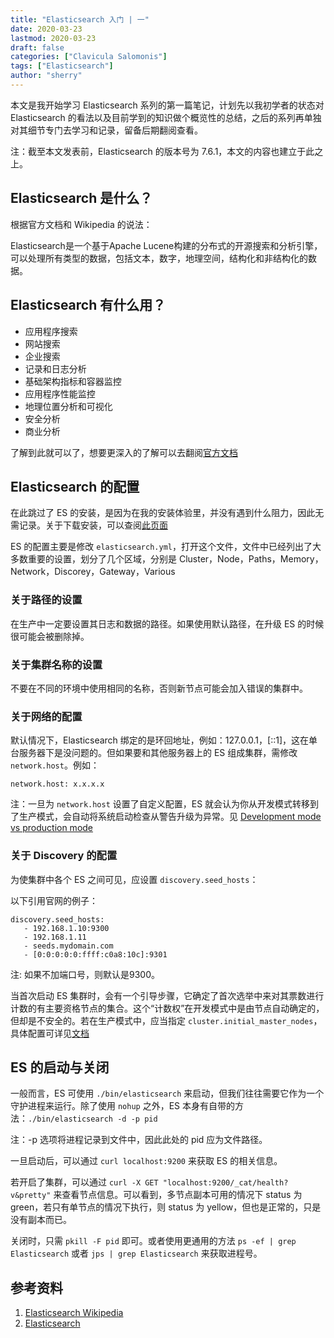 ```yaml
---
title: "Elasticsearch 入门 | 一" 
date: 2020-03-23
lastmod: 2020-03-23
draft: false
categories: ["Clavicula Salomonis"]
tags: ["Elasticsearch"]
author: "sherry"
---
```

本文是我开始学习 Elasticsearch 系列的第一篇笔记，计划先以我初学者的状态对 Elasticsearch 的看法以及目前学到的知识做个概览性的总结，之后的系列再单独对其细节专门去学习和记录，留备后期翻阅查看。

注：截至本文发表前，Elasticsearch 的版本号为 7.6.1，本文的内容也建立于此之上。

## Elasticsearch 是什么？

根据官方文档和 Wikipedia 的说法：

Elasticsearch是一个基于Apache Lucene构建的分布式的开源搜索和分析引擎，可以处理所有类型的数据，包括文本，数字，地理空间，结构化和非结构化的数据。

<!--more-->

## Elasticsearch 有什么用？

- 应用程序搜索
- 网站搜索
- 企业搜索
- 记录和日志分析
- 基础架构指标和容器监控
- 应用程序性能监控
- 地理位置分析和可视化
- 安全分析
- 商业分析

了解到此就可以了，想要更深入的了解可以去翻阅[官方文档](https://www.elastic.co/what-is/elasticsearch)

## Elasticsearch 的配置

在此跳过了 ES 的安装，是因为在我的安装体验里，并没有遇到什么阻力，因此无需记录。关于下载安装，可以查阅[此页面](https://www.elastic.co/guide/en/elasticsearch/reference/current/install-elasticsearch.html)

ES 的配置主要是修改 `elasticsearch.yml`，打开这个文件，文件中已经列出了大多数重要的设置，划分了几个区域，分别是 Cluster，Node，Paths，Memory，Network，Discorey，Gateway，Various

### 关于路径的设置

在生产中一定要设置其日志和数据的路径。如果使用默认路径，在升级 ES 的时候很可能会被删除掉。

### 关于集群名称的设置

不要在不同的环境中使用相同的名称，否则新节点可能会加入错误的集群中。

### 关于网络的配置

默认情况下，Elasticsearch 绑定的是环回地址，例如：127.0.0.1，[::1]，这在单台服务器下是没问题的。但如果要和其他服务器上的 ES 组成集群，需修改 `network.host`。例如：

```
network.host: x.x.x.x
```

注：一旦为 `network.host` 设置了自定义配置，ES 就会认为你从开发模式转移到了生产模式，会自动将系统启动检查从警告升级为异常。见 [Development mode vs production mode](https://www.elastic.co/guide/en/elasticsearch/reference/current/system-config.html#dev-vs-prod)

### 关于 Discovery 的配置

为使集群中各个 ES 之间可见，应设置 `discovery.seed_hosts`：

以下引用官网的例子：

```
discovery.seed_hosts:
   - 192.168.1.10:9300
   - 192.168.1.11 
   - seeds.mydomain.com 
   - [0:0:0:0:0:ffff:c0a8:10c]:9301 
```

注: 如果不加端口号，则默认是9300。

当首次启动 ES 集群时，会有一个引导步骤，它确定了首次选举中来对其票数进行计数的有主要资格节点的集合。这个“计数权”在开发模式中是由节点自动确定的，但却是不安全的。若在生产模式中，应当指定 `cluster.initial_master_nodes`，具体配置可详见[文档](https://www.elastic.co/guide/en/elasticsearch/reference/current/discovery-settings.html#initial_master_nodes)

## ES 的启动与关闭

一般而言，ES 可使用 `./bin/elasticsearch` 来启动，但我们往往需要它作为一个守护进程来运行。除了使用 `nohup` 之外，ES 本身有自带的方法：`./bin/elasticsearch -d -p pid`

注：-p 选项将进程记录到文件中，因此此处的 pid 应为文件路径。

一旦启动后，可以通过 `curl localhost:9200` 来获取 ES 的相关信息。

若开启了集群，可以通过 `curl -X GET "localhost:9200/_cat/health?v&pretty"` 来查看节点信息。可以看到，多节点副本可用的情况下 status 为 green，若只有单节点的情况下执行，则 status 为 yellow，但也是正常的，只是没有副本而已。

关闭时，只需 `pkill -F pid` 即可。或者使用更通用的方法 `ps -ef | grep Elasticsearch` 或者 `jps | grep Elasticsearch` 来获取进程号。

## 参考资料

1. [Elasticsearch Wikipedia](https://en.wikipedia.org/wiki/Elasticsearch)
2. [Elasticsearch](https://www.elastic.co/)
